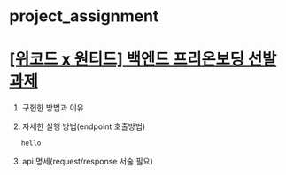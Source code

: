 # project_assignment

# [[위코드 x 원티드] 백엔드 프리온보딩 선발 과제](https://wecode.notion.site/x-2f1edca34653419d8e109df1816197c2)

1. 구현한 방법과 이유


2. 자세한 실행 방법(endpoint 호출방법)

```bash
   hello
```

3. api 명세(request/response 서술 필요)
